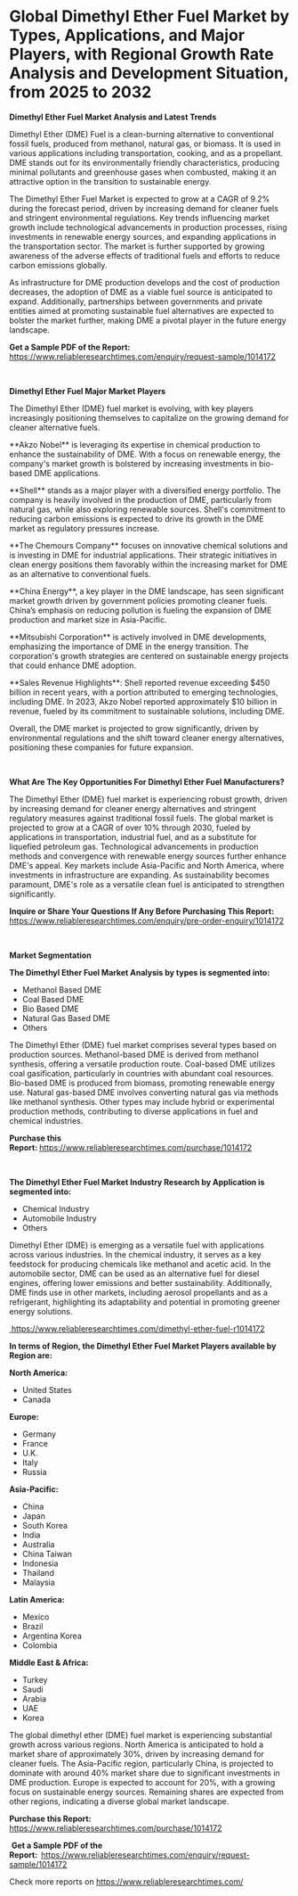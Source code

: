 <p><h1>Global Dimethyl Ether Fuel Market by Types, Applications, and Major Players, with Regional Growth Rate Analysis and Development Situation, from 2025 to 2032</h1></p><p><strong>Dimethyl Ether Fuel Market Analysis and Latest Trends</strong></p>
<p><p>Dimethyl Ether (DME) Fuel is a clean-burning alternative to conventional fossil fuels, produced from methanol, natural gas, or biomass. It is used in various applications including transportation, cooking, and as a propellant. DME stands out for its environmentally friendly characteristics, producing minimal pollutants and greenhouse gases when combusted, making it an attractive option in the transition to sustainable energy.</p><p>The Dimethyl Ether Fuel Market is expected to grow at a CAGR of 9.2% during the forecast period, driven by increasing demand for cleaner fuels and stringent environmental regulations. Key trends influencing market growth include technological advancements in production processes, rising investments in renewable energy sources, and expanding applications in the transportation sector. The market is further supported by growing awareness of the adverse effects of traditional fuels and efforts to reduce carbon emissions globally. </p><p>As infrastructure for DME production develops and the cost of production decreases, the adoption of DME as a viable fuel source is anticipated to expand. Additionally, partnerships between governments and private entities aimed at promoting sustainable fuel alternatives are expected to bolster the market further, making DME a pivotal player in the future energy landscape.</p></p>
<p><strong>Get a Sample PDF of the Report:&nbsp;</strong> <a href="https://www.reliableresearchtimes.com/enquiry/request-sample/1014172?utm_campaign=2220&utm_medium=2&utm_source=Github&utm_content=ia&utm_term=06032025&utm_id=dimethyl-ether-fuel">https://www.reliableresearchtimes.com/enquiry/request-sample/1014172</a></p>
<p>&nbsp;</p>
<p><strong>Dimethyl Ether Fuel Major Market Players</strong></p>
<p><p>The Dimethyl Ether (DME) fuel market is evolving, with key players increasingly positioning themselves to capitalize on the growing demand for cleaner alternative fuels. </p><p>**Akzo Nobel** is leveraging its expertise in chemical production to enhance the sustainability of DME. With a focus on renewable energy, the company's market growth is bolstered by increasing investments in bio-based DME applications. </p><p>**Shell** stands as a major player with a diversified energy portfolio. The company is heavily involved in the production of DME, particularly from natural gas, while also exploring renewable sources. Shell's commitment to reducing carbon emissions is expected to drive its growth in the DME market as regulatory pressures increase.</p><p>**The Chemours Company** focuses on innovative chemical solutions and is investing in DME for industrial applications. Their strategic initiatives in clean energy positions them favorably within the increasing market for DME as an alternative to conventional fuels.</p><p>**China Energy**, a key player in the DME landscape, has seen significant market growth driven by government policies promoting cleaner fuels. China’s emphasis on reducing pollution is fueling the expansion of DME production and market size in Asia-Pacific.</p><p>**Mitsubishi Corporation** is actively involved in DME developments, emphasizing the importance of DME in the energy transition. The corporation's growth strategies are centered on sustainable energy projects that could enhance DME adoption.</p><p>**Sales Revenue Highlights**: Shell reported revenue exceeding $450 billion in recent years, with a portion attributed to emerging technologies, including DME. In 2023, Akzo Nobel reported approximately $10 billion in revenue, fueled by its commitment to sustainable solutions, including DME.</p><p>Overall, the DME market is projected to grow significantly, driven by environmental regulations and the shift toward cleaner energy alternatives, positioning these companies for future expansion.</p></p>
<p>&nbsp;</p>
<p><strong>What Are The Key Opportunities For Dimethyl Ether Fuel Manufacturers?</strong></p>
<p><p>The Dimethyl Ether (DME) fuel market is experiencing robust growth, driven by increasing demand for cleaner energy alternatives and stringent regulatory measures against traditional fossil fuels. The global market is projected to grow at a CAGR of over 10% through 2030, fueled by applications in transportation, industrial fuel, and as a substitute for liquefied petroleum gas. Technological advancements in production methods and convergence with renewable energy sources further enhance DME's appeal. Key markets include Asia-Pacific and North America, where investments in infrastructure are expanding. As sustainability becomes paramount, DME's role as a versatile clean fuel is anticipated to strengthen significantly.</p></p>
<p><strong>Inquire or Share Your Questions If Any Before Purchasing This Report:</strong> <a href="https://www.reliableresearchtimes.com/enquiry/pre-order-enquiry/1014172?utm_campaign=2220&utm_medium=2&utm_source=Github&utm_content=ia&utm_term=06032025&utm_id=dimethyl-ether-fuel">https://www.reliableresearchtimes.com/enquiry/pre-order-enquiry/1014172</a></p>
<p>&nbsp;</p>
<p><strong>Market Segmentation</strong></p>
<p><strong>The Dimethyl Ether Fuel Market Analysis by types is segmented into:</strong></p>
<p><ul><li>Methanol Based DME</li><li>Coal Based DME</li><li>Bio Based DME</li><li>Natural Gas Based DME</li><li>Others</li></ul></p>
<p><p>The Dimethyl Ether (DME) fuel market comprises several types based on production sources. Methanol-based DME is derived from methanol synthesis, offering a versatile production route. Coal-based DME utilizes coal gasification, particularly in countries with abundant coal resources. Bio-based DME is produced from biomass, promoting renewable energy use. Natural gas-based DME involves converting natural gas via methods like methanol synthesis. Other types may include hybrid or experimental production methods, contributing to diverse applications in fuel and chemical industries.</p></p>
<p><strong>Purchase this Report:&nbsp;</strong><a href="https://www.reliableresearchtimes.com/purchase/1014172?utm_campaign=2220&utm_medium=2&utm_source=Github&utm_content=ia&utm_term=06032025&utm_id=dimethyl-ether-fuel">https://www.reliableresearchtimes.com/purchase/1014172</a></p>
<p>&nbsp;</p>
<p><strong>The Dimethyl Ether Fuel Market Industry Research by Application is segmented into:</strong></p>
<p><ul><li>Chemical Industry</li><li>Automobile Industry</li><li>Others</li></ul></p>
<p><p>Dimethyl Ether (DME) is emerging as a versatile fuel with applications across various industries. In the chemical industry, it serves as a key feedstock for producing chemicals like methanol and acetic acid. In the automobile sector, DME can be used as an alternative fuel for diesel engines, offering lower emissions and better sustainability. Additionally, DME finds use in other markets, including aerosol propellants and as a refrigerant, highlighting its adaptability and potential in promoting greener energy solutions.</p></p>
<p><a href="https://www.reliableresearchtimes.com/dimethyl-ether-fuel-r1014172?utm_campaign=2220&utm_medium=2&utm_source=Github&utm_content=ia&utm_term=06032025&utm_id=dimethyl-ether-fuel">&nbsp;https://www.reliableresearchtimes.com/dimethyl-ether-fuel-r1014172</a></p>
<p><strong>In terms of Region, the Dimethyl Ether Fuel Market Players available by Region are:</strong></p>
<p>
    <p> <strong> North America: </strong>
        <ul>
            <li>United States</li>
            <li>Canada</li>
        </ul>
        </p> 
    <p> <strong> Europe: </strong>
        <ul>
            <li>Germany</li>
            <li>France</li>
            <li>U.K.</li>
            <li>Italy</li>
            <li>Russia</li>
        </ul>
        </p> 
    <p> <strong> Asia-Pacific: </strong>
        <ul>
            <li>China</li>
            <li>Japan</li>
            <li>South Korea</li>
            <li>India</li>
            <li>Australia</li>
            <li>China Taiwan</li>
            <li>Indonesia</li>
            <li>Thailand</li>
            <li>Malaysia</li>
        </ul>
        </p> 
    <p> <strong> Latin America: </strong>
        <ul>
            <li>Mexico</li>
            <li>Brazil</li>
            <li>Argentina Korea</li>
            <li>Colombia</li>
        </ul>
        </p> 
    <p> <strong> Middle East & Africa: </strong>
        <ul>
            <li>Turkey</li>
            <li>Saudi</li>
            <li>Arabia</li>
            <li>UAE</li>
            <li>Korea</li>
        </ul>
    </p>
    </p>
<p><p>The global dimethyl ether (DME) fuel market is experiencing substantial growth across various regions. North America is anticipated to hold a market share of approximately 30%, driven by increasing demand for cleaner fuels. The Asia-Pacific region, particularly China, is projected to dominate with around 40% market share due to significant investments in DME production. Europe is expected to account for 20%, with a growing focus on sustainable energy sources. Remaining shares are expected from other regions, indicating a diverse global market landscape.</p></p>
<p><strong>Purchase this Report: </strong><a href="https://www.reliableresearchtimes.com/purchase/1014172?utm_campaign=2220&utm_medium=2&utm_source=Github&utm_content=ia&utm_term=06032025&utm_id=dimethyl-ether-fuel">https://www.reliableresearchtimes.com/purchase/1014172</a></p>
<p>&nbsp;<strong>Get a Sample PDF of the Report:&nbsp;&nbsp;</strong><a href="https://www.reliableresearchtimes.com/enquiry/request-sample/1014172?utm_campaign=2220&utm_medium=2&utm_source=Github&utm_content=ia&utm_term=06032025&utm_id=dimethyl-ether-fuel">https://www.reliableresearchtimes.com/enquiry/request-sample/1014172</a></p>
<p><strong></strong></p>
<p>Check more reports on <a href="https://www.reliableresearchtimes.com/?utm_campaign=2220&utm_medium=2&utm_source=Github&utm_content=ia&utm_term=06032025&utm_id=dimethyl-ether-fuel">https://www.reliableresearchtimes.com/</a></p>
